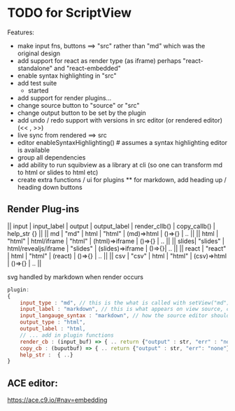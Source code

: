 # TODO for ScriptView


Features:

* make input fns, buttons ==> "src" rather than "md" which was the original design
* add support for react as render type (as iframe) perhaps "react-standalone" and "react-embedded" 
* enable syntax highlighting in "src"
* add test suite
    * started
* add support for render plugins...
* change source button to "source" or "src"
* change output button to be set by the plugin
* add undo / redo support with versions in src editor (or rendered editor) (<< , >>)
* live sync from rendered ==> src
* editor enableSyntaxHighlighting() # assumes a syntax highlighting editor is available
* group all dependencies
* add ability to run squibview as a library at cli (so one can transform md to html or slides to html etc)
* create extra functions / ui for plugins 
** for markdown, add heading up / heading down buttons

## Render Plug-ins 

 || input | input_label | output      | output_label | render_cllb()  | copy_callb() | help_str {} ||
 || md    | "md"        | html        | "html"       | (md)=>html     | ()=>{}       | ..          ||
 || html  | "html"      | html/iframe | "html"       | (html)=>iframe | ()=>{}       | ..          ||
 || slides| "slides"    | html/revealjs/iframe | "slides" | (slides)=>iframe | ()=>{}| ..          ||
 || react | "react"     | html        | "html"       | (react)        | ()=>{}       | ..          ||
 || csv   | "csv"       | html        | "html"       | (csv)=>html    | ()=>{}       | ..          ||
 
svg handled by markdown
when render occurs

```javascript
plugin: 
{ 
    input_type : "md", // this is the what is called with setView("md")
    input_label : "markdown", // this is what appears on view source, copy source the button 
    input_langauge_syntax : "markdown", // how the source editor should highlight if enabled
    output_type : "html",
    output_label : "html,
    // ... add in plugin functions
    render_cb : (input_buf) => { .. return {"output" : str, "err" : "none", "err_msg" : "str" }} // if none than default md
    copy_cb : (buputbuf) => { .. return {"output" : str, "err": "none"}}  .. if none then default copy
    help_str :  { ..}
}
```

## ACE editor:

<script src="https://cdn.jsdelivr.net/npm/ace-builds@1.37.5/src-noconflict/snippets/python.min.js"></script>
<link href="
https://cdn.jsdelivr.net/npm/ace-builds@1.37.5/css/ace.min.css
" rel="stylesheet">

https://ace.c9.io/#nav=embedding 